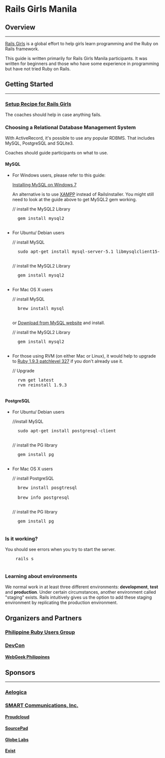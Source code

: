 # Rails Girls Manila

## Overview
-----

<a href="http://railsgirls.com/" target="_blank">Rails Girls</a> is a global effort to help girls learn programming and the Ruby on Rails framework.

This guide is written primarily for Rails Girls Manila participants. It was written for beginners and those who have some experience in programming but have not tried Ruby on Rails.



## Getting Started
-----

### <a href="http://guides.railsgirls.com/install/" target="_blank">Setup Recipe for Rails Girls</a>

The coaches should help in case anything fails.


### Choosing a Relational Database Management System

With ActiveRecord, it's possible to use any popular RDBMS. That includes MySQL, PostgreSQL and SQLite3.

Coaches should guide participants on what to use.

#### MySQL

* For Windows users, please refer to this guide:

  <a href="http://blog.mmediasys.com/2011/07/07/installing-mysql-on-windows-7-x64-and-using-ruby-with-it/" target="_blank"> Installing MySQL on Windows 7</a>

  An alternative is to use <a href="http://www.apachefriends.org/en/xampp.html" target="_blank"> XAMPP</a> instead of RailsInstaller. You might still need to look at the guide above to get MySQL2 gem working.

    // install the MySQL2 Library

   <pre>
    gem install mysql2
   </pre>


* For Ubuntu/ Debian users

    // install MySQL
   <pre>
    sudo apt-get install mysql-server-5.1 libmysqlclient15-dev
   </pre>

    // install the MySQL2 Library
   <pre>
    gem install mysql2
   </pre>

* For Mac OS X users

    // install MySQL
   <pre>
    brew install mysql
   </pre>

  or <a href="http://dev.mysql.com/downloads/mysql/5.1.html" target="_blank">Download from MySQL website</a> and install.


    // install the MySQL2 Library
   <pre>
    gem install mysql2
   </pre>

* For those using RVM (on either Mac or Linux), it would help to upgrade to <a href="http://www.ruby-lang.org/en/news/2012/11/09/ruby-1-9-3-p327-is-released/" target="_blank">Ruby 1.9.3 patchlevel 327</a> if you don't already use it.


    // Upgrade
   <pre>
    rvm get latest
    rvm reinstall 1.9.3
   </pre>

#### PostgreSQL


* For Ubuntu/ Debian users

    //install MySQL
   <pre>
    sudo apt-get install postgresql-client
   </pre>

    // install the PG library
   <pre>
    gem install pg
   </pre>

* For Mac OS X users

    // install PostgreSQL
   <pre>
    brew install posgtresql

    brew info postgresql
   </pre>

   // install the PG library
   <pre>
    gem install pg
   </pre>


### Is it working?

You should see errors when you try to start the server.
   <pre>
    rails s
   </pre>


### Learning about environments

We normal work in at least three different environments: **development**, **test** and **production**. Under certain circumstances, another environment called "staging" exists. Rails intuitively gives us the option to add these staging environment by replicating the production environment.


## Organizers and Partners

### <a href="http://groups.google.com/group/ruby-phil" target="_blank">Philippine Ruby Users Group</a>

### <a href="http://devcon.ph/" target="_blank">DevCon</a>
#### <a href="http://webgeek.ph/"  target="_blank">WebGeek Philippines</a>


## Sponsors
---------------------------------------

### <a href="http://aelogica.com/" target="_blank">Aelogica</a>
### <a href="http://smart.com.ph/" target="_blank">SMART Communications, Inc. </a>
#### <a href="http://www.proudcloud.net/" target="_blank">Proudcloud</a>
#### <a href="http://www.sourcepad.com/" target="_blank">SourcePad</a>
#### <a href="http://www.globe.com.ph" target="_blank">Globe Labs</a>
#### <a href="http://www.exist.com/" target="_blank">Exist</a>
